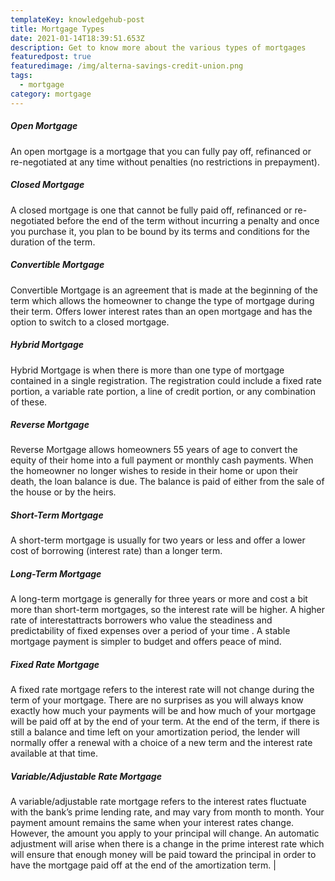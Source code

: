 ```yaml
---
templateKey: knowledgehub-post
title: Mortgage Types
date: 2021-01-14T18:39:51.653Z
description: Get to know more about the various types of mortgages
featuredpost: true
featuredimage: /img/alterna-savings-credit-union.png
tags:
  - mortgage
category: mortgage
---
```

##### Open Mortgage

An open mortgage is a mortgage that you can fully pay off, refinanced or re-negotiated at any time without penalties (no restrictions in prepayment).



##### Closed Mortgage

A closed mortgage is one that cannot be fully paid off, refinanced or re-negotiated before the end of the term without incurring a penalty and once you purchase it, you plan to be bound by its terms and conditions for the duration of the term.



##### Convertible Mortgage

Convertible Mortgage is an agreement that is made at the beginning of the term which allows the homeowner to change the type of mortgage during their term. Offers lower interest rates than an open mortgage and has the option to switch to a closed mortgage.     



##### Hybrid Mortgage

Hybrid Mortgage is when there is more than one type of mortgage contained in a single registration. The registration could include a fixed rate portion, a variable rate portion, a line of credit portion, or any combination of these.      



##### Reverse Mortgage

Reverse Mortgage allows homeowners 55 years of age to convert the equity of their home into a full payment or monthly cash payments. When the homeowner no longer wishes to reside in their home or upon their death, the loan balance is due. The balance is paid of either from the sale of the house or by the heirs.     



##### Short-Term Mortgage

A short-term mortgage is usually for two years or less and offer a lower cost of borrowing (interest rate) than a longer term.       



##### Long-Term Mortgage

A long-term mortgage is generally for three years or more and cost a bit more than short-term mortgages, so the interest rate will be higher. A higher rate of interestattracts borrowers who value the steadiness and predictability of fixed expenses over a period of your time . A stable mortgage payment is simpler to budget and offers peace of mind.         



##### Fixed Rate Mortgage

A fixed rate mortgage refers to the interest rate will not change during the term of your mortgage. There are no surprises as you will always know exactly how much your payments will be and how much of your mortgage will be paid off at by the end of your term. At the end of the term, if there is still a balance and time left on your amortization period, the lender will normally offer a renewal with a choice of a new term and the interest rate available at that time.          



##### Variable/Adjustable Rate Mortgage

A variable/adjustable rate mortgage refers to the interest rates fluctuate with the bank’s prime lending rate, and may vary from month to month. Your payment amount remains the same when your interest rates change. However, the amount you apply to your principal will change. An automatic adjustment will arise when there is a change in the prime interest rate which will ensure that enough money will be paid toward the principal in order to have the mortgage paid off at the end of the amortization term. |